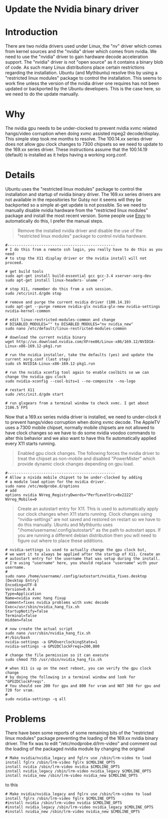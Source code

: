 # Update the Nvidia binary driver #

# Introduction #

There are two nvidia drivers used under Linux, the "nv" driver which comes from kernel sources and the "nvidia" driver which comes from nvidia. We need to use the "nvidia" driver to gain hardware decode acceleration support. The "nvidia" driver is not "open source" as it contains a binary blob of code. As such many Linux distributions place certain restrictions regarding the installation. Ubuntu (and Mythbuntu) resolve this by using a "restricted linux modules" package to control the installation. This seems to work fine unless the version of the nvidia driver one requires has not been updated or backported by the Ubuntu developers. This is the case here, so we need to do the update manually.

# Why #

The nvidia gpu needs to be under-clocked to prevent nvidia xvmc related hangs/video corruption when doing xvmc assisted mpeg2 decode/display. This simple step took me months to resolve. The 100.14.xx series driver does not allow gpu clock changes to 7300 chipsets so we need to update to the 169.xx series driver. These instructions assume that the 100.14.19 (default) is installed as it helps having a working xorg.conf.

# Details #

Ubuntu uses the "restricted linux modules" package to control the installation and startup of nvidia binary driver. The 169.xx series drivers are not available in the repositories for Gutsy nor it seems will they be backported so a simple at-get update is not possible. So we need to manually disable nvidia hardware from the "restricted linux modules" package and install the most recent version. Some people use [Envy](http://www.albertomilone.com/nvidia_scripts1.html) to automatically do this, I prefer the manual steps.

> Remove the installed nvidia driver and disable the use of the "restricted linux modules" package to control nvidia hardware.
```
#------------------------------------------------
# I do this from a remote ssh login, you really have to do this as you need
# to stop the X11 display driver or the nvidia install will not proceed.

# get build tools  
sudo apt-get install build-essential gcc gcc-3.4 xserver-xorg-dev
sudo apt-get install linux-headers-`uname -r`

# stop X11, remember do this from a ssh session.
sudo /etc/init.d/gdm stop

# remove and purge the current nvidia driver (100.14.19)
sudo apt-get --purge remove nvidia-glx nvidia-glx-new nvidia-settings nvidia-kernel-common

# edit linux-restricted-modules-common and change
# DISABLED_MODULES="" to DISABLED_MODULES="nv nvidia_new"
sudo nano /etc/default/linux-restricted-modules-common

# download the current nvidia binary
wget http://us.download.nvidia.com/XFree86/Linux-x86/169.12/NVIDIA-Linux-x86-169.12-pkg1.run

# run the nvidia installer, take the defaults (yes) and update the current xorg.conf (last step)
sudo sh NVIDIA-Linux-x86-169.12-pkg1.run

# run the nvidia xconfig tool again to enable coolbits so we can change the nvidia gpu clock
sudo nvidia-xconfig --cool-bits=1 --no-composite --no-logo

# restart X11
sudo /etc/init.d/gdm start

# run glxgears from a terminal window to check xvmc. I get about 2106.5 FPS
```

Now that a 169.xx series nvidia driver is installed, we need to under-clock it to prevent hangs/video corruption when doing xvmc decode. The AppleTV uses a 7300 mobile chipset, normally mobile chipsets are not allowed to have clock changes so we have to do some nvidia voodoo commands to alter this behavior and we also want to have this fix automatically applied every X11 starts running.

> Enabled gpu clock changes. The following forces the nvidia driver to treat the chipset as non-mobile and disabled "PowerMister" which provide dynamic clock changes depending on gpu load.
```
#------------------------------------------------
# Allow a nivida mobile chipset to be under-clocked by adding
# a module load option for the nvidia driver. 
sudo nano /etc/modprobe.d/options
# add
options nvidia NVreg_RegistryDwords="PerfLevelSrc=0x2222" NVreg_Mobile=0
```

> Create an autostart entry for X11. This is used to automatically apply our clock changes when X11 starts running. Clock changes using "nvidia-settings" are not saved and restored on restart so we have to do this manually. Ubuntu and Mythbuntu uses "/home/username/.config/autostart/" as the path to autostart apps. If you are running a different debian distribution then you will need to figure out where to place these additions.
```
# nvidia-settings is used to actually change the gpu clock but,
# we want it to always be applied after the startup of X11. Create an 
# autostart entry for the username that was setup during the install. 
# I'm using "username" here, you should replace "username" with your username.
#
sudo nano /home/username/.config/autostart/nvidia_fixes.desktop
[Desktop Entry]
Encoding=UTF-8
Version=0.9.4
Type=Application
Name=nvidia xvmc hang fixup
Comment=fixes nvidia problems with xvmc decode
Exec=/usr/sbin/nvidia_hang_fix.sh
StartupNotify=false
Terminal=false
Hidden=false

# now create the actual script
sudo nano /usr/sbin/nvidia_hang_fix.sh
#!/bin/bash
nvidia-settings -a GPUOverclockingState=1
nvidia-settings -a GPU2DClockFreqs=200,800

# change the file permission so it can execute
sudo chmod 755 /usr/sbin/nvidia_hang_fix.sh

# when X11 is up on the next reboot, you can verify the gpu clock change
# by doing the following in a terminal window and look for "GPU2DClockFreqs". 
# You should see 200 for gpu and 800 for vram and NOT 360 for gpu and 720 for vram.
#
sudo nvidia-settings -q all
```


# Problems #

There have been some reports of some remaining bits of the "restricted linux modules" package preventing the loading of the 169.xx nvidia binary driver. The fix was to edit "/etc/modprobe.d/lrm-video" and comment out the loading of the packaged nvidia module by changing the original
```
# Make nvidia/nvidia_legacy and fglrx use /sbin/lrm-video to load
install fglrx /sbin/lrm-video fglrx $CMDLINE_OPTS
install nvidia /sbin/lrm-video nvidia $CMDLINE_OPTS
install nvidia_legacy /sbin/lrm-video nvidia_legacy $CMDLINE_OPTS
install nvidia_new /sbin/lrm-video nvidia_new $CMDLINE_OPTS
```
to this
```
# Make nvidia/nvidia_legacy and fglrx use /sbin/lrm-video to load
install fglrx /sbin/lrm-video fglrx $CMDLINE_OPTS
#install nvidia /sbin/lrm-video nvidia $CMDLINE_OPTS
#install nvidia_legacy /sbin/lrm-video nvidia_legacy $CMDLINE_OPTS
#install nvidia_new /sbin/lrm-video nvidia_new $CMDLINE_OPTS
```
